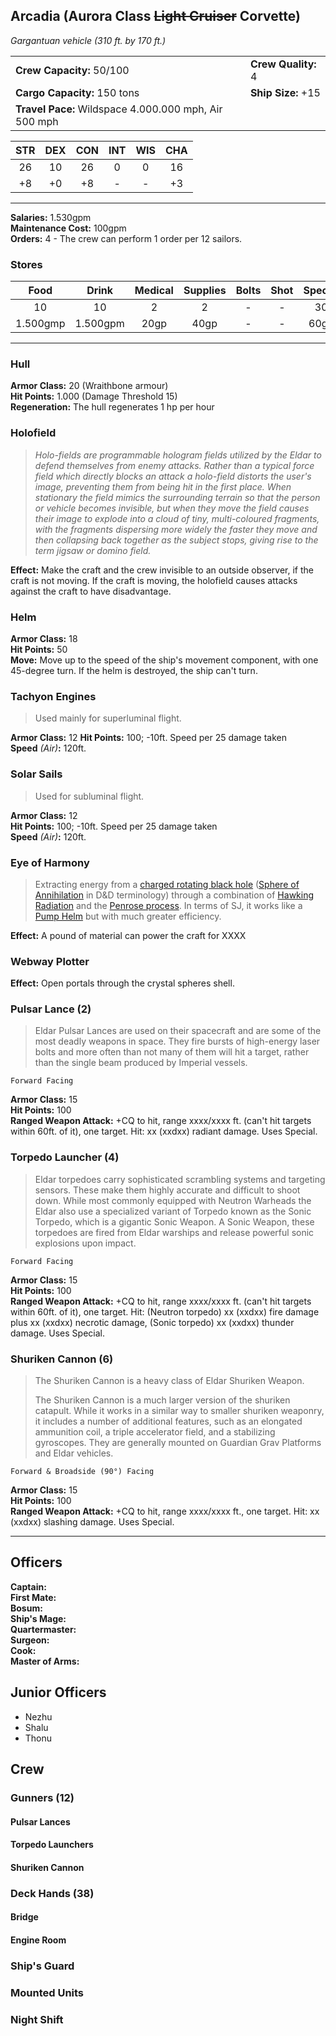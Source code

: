 ## Arcadia (Aurora Class ~~Light Cruiser~~ Corvette)
*Gargantuan vehicle (310 ft. by 170 ft.)*

|                          |                 |
|--------------------------|-----------------|
| **Crew Capacity:** 50/100    | **Crew Quality:** 4 |
| **Cargo Capacity:** 150 tons | **Ship Size:** +15  |
| **Travel Pace:** Wildspace 4.000.000 mph, Air 500 mph           |                 |

| STR | DEX | CON | INT | WIS | CHA |
|:---:|:---:|:---:|:---:|:---:|:---:|
|  26  |  10  |  26  |  0  |  0  |  16  |
|  +8  |  +0  |  +8  |  -  |  -  |  +3  |

---

**Salaries:** 1.530gpm  
**Maintenance Cost:** 100gpm  
**Orders:** 4 - The crew can perform 1 order per 12 sailors.  

### Stores
| Food | Drink | Medical | Supplies | Bolts | Shot | Special |
|:----:|:-----:|:-------:|:--------:|:-----:|:----:|:-------:|
|  10  |  10   |    2    |     2    |   -   |   -  |    30    |
|   1.500gmp  |   1.500gpm   |    20gp    |     40gp    |   -   |   -  |    60gp    |

---

### Hull
**Armor Class:** 20 (Wraithbone armour)  
**Hit Points:** 1.000  (Damage Threshold 15)  
**Regeneration:** The hull regenerates 1 hp per hour <!---tunning might be needed-->

### Holofield
> *Holo-fields are programmable hologram fields utilized by the Eldar to defend themselves from enemy attacks. Rather than a typical force field which directly blocks an attack a holo-field distorts the user's image, preventing them from being hit in the first place. When stationary the field mimics the surrounding terrain so that the person or vehicle becomes invisible, but when they move the field causes their image to explode into a cloud of tiny, multi-coloured fragments, with the fragments dispersing more widely the faster they move and then collapsing back together as the subject stops, giving rise to the term jigsaw or domino field.*

**Effect:** Make the craft and the crew invisible to an outside observer, if the craft is not moving. If the craft is moving, the holofield causes attacks against the craft to have disadvantage.  

### Helm
**Armor Class:** 18  
**Hit Points:** 50  
**Move:** Move up to the speed of the ship's movement component, with one 45-degree turn. If the helm is destroyed, the ship can't turn.  

### Tachyon Engines
> Used mainly for superluminal flight.  

**Armor Class:** 12 
**Hit Points:** 100; -10ft. Speed per 25 damage taken  
**Speed** *(Air)***:** 120ft.  <!---tunning might be needed-->

### Solar Sails
> Used for subluminal flight.  

**Armor Class:** 12  
**Hit Points:** 100; -10ft. Speed per 25 damage taken  
**Speed** *(Air)***:** 120ft.  <!---tunning might be needed-->

### Eye of Harmony
> Extracting energy from a [charged rotating black hole](https://en.wikipedia.org/wiki/Kerr%E2%80%93Newman_metric) ([Sphere of Annihilation](https://www.dndbeyond.com/magic-items/sphere-of-annihilation) in D&D terminology) through a combination of [Hawking Radiation](https://en.wikipedia.org/wiki/Hawking_radiation) and the [Penrose process](https://en.wikipedia.org/wiki/Penrose_process). In terms of SJ, it works like a [Pump Helm](https://spelljammer.fandom.com/wiki/Spelljammer_Helms#Pump_Helm) but with much greater efficiency.

**Effect:** A pound of material can power the craft for XXXX <!---TO DECIDE-->    

### Webway Plotter
> 

**Effect:** Open portals through the crystal spheres shell.  

### Pulsar Lance (2)
<!---Space LAZOR-->
> Eldar Pulsar Lances are used on their spacecraft and are some of the most deadly weapons in space. They fire bursts of high-energy laser bolts and more often than not many of them will hit a target, rather than the single beam produced by Imperial vessels.

`Forward Facing`

**Armor Class:** 15  
**Hit Points:** 100  
**Ranged Weapon Attack:** +CQ to hit, range xxxx/xxxx ft. (can't hit targets within 60ft. of it), one target. Hit: xx (xxdxx) radiant damage. Uses Special.   

### Torpedo Launcher (4)
<!---Neutron Warhead Torpedos-->
> Eldar torpedoes carry sophisticated scrambling systems and targeting sensors. These make them highly accurate and difficult to shoot down. While most commonly equipped with Neutron Warheads the Eldar also use a specialized variant of Torpedo known as the Sonic Torpedo, which is a gigantic Sonic Weapon. A Sonic Weapon, these torpedoes are fired from Eldar warships and release powerful sonic explosions upon impact.

`Forward Facing`

**Armor Class:** 15  
**Hit Points:** 100  
**Ranged Weapon Attack:** +CQ to hit, range xxxx/xxxx ft. (can't hit targets within 60ft. of it), one target. Hit: (Neutron torpedo) xx (xxdxx) fire damage plus xx (xxdxx) necrotic damage, (Sonic torpedo) xx (xxdxx) thunder damage. Uses Special.

### Shuriken Cannon (6)
<!---Monomolecular Coil Turrets -->
>The Shuriken Cannon is a heavy class of Eldar Shuriken Weapon.
>
>The Shuriken Cannon is a much larger version of the shuriken catapult. While it works in a similar way to smaller shuriken weaponry, it includes a number of additional features, such as an elongated ammunition coil, a triple accelerator field, and a stabilizing gyroscopes. They are generally mounted on Guardian Grav Platforms and Eldar vehicles.

`Forward & Broadside (90°) Facing`

**Armor Class:** 15  
**Hit Points:** 100  
**Ranged Weapon Attack:** +CQ to hit, range xxxx/xxxx ft., one target. Hit: xx (xxdxx) slashing damage. Uses Special.

---

## Officers
**Captain:**  
**First Mate:**  
**Bosum:**  
**Ship's Mage:**  
**Quartermaster:**    
**Surgeon:**  
**Cook:**  
**Master of Arms:**  

## Junior Officers
* Nezhu
* Shalu
* Thonu

## Crew
### Gunners (12)
#### Pulsar Lances
#### Torpedo Launchers
#### Shuriken Cannon
### Deck Hands (38)
#### Bridge
#### Engine Room
#### 
### Ship's Guard
### Mounted Units
### Night Shift